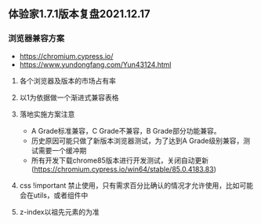 ## 体验家1.7.1版本复盘2021.12.17

### 浏览器兼容方案
- https://chromium.cypress.io/
- https://www.yundongfang.com/Yun43124.html
1. 各个浏览器及版本的市场占有率
2. 以1为依据做一个渐进式兼容表格
3. 落地实施方案注意
	* A Grade标准兼容，C Grade不兼容，B Grade部分功能兼容。
	* 历史原因可能只做了新版本浏览器测试，为了达到A Grade级别兼容，测试需要一个缓冲期
	* 所有开发下载chrome85版本进行开发测试，关闭自动更新(https://chromium.cypress.io/win64/stable/85.0.4183.83)

1. css !important 禁止使用，只有需求百分比确认的情况才允许使用，比如可能会在utils，或者组件中
2. z-index以祖先元素的为准